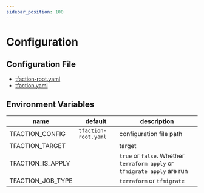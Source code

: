 ```yaml
---
sidebar_position: 100
---
```


# Configuration

## Configuration File

- [tfaction-root.yaml](tfaction-root-yaml.md)
- [tfaction.yaml](tfaction-yaml.md)

## Environment Variables

| name              | default              | description                                                               |
| ----------------- | -------------------- | ------------------------------------------------------------------------- |
| TFACTION_CONFIG   | `tfaction-root.yaml` | configuration file path                                                   |
| TFACTION_TARGET   |                      | target                                                                    |
| TFACTION_IS_APPLY |                      | `true` or `false`. Whether `terraform apply` or `tfmigrate apply` are run |
| TFACTION_JOB_TYPE |                      | `terraform` or `tfmigrate`                                                |
